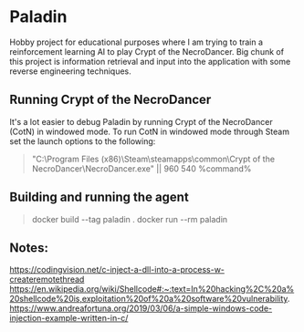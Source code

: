 # Paladin

Hobby project for educational purposes where I am trying to train a reinforcement learning AI to play Crypt of the NecroDancer. Big chunk of this project is information retrieval and input into the application with some reverse engineering techniques.

## Running Crypt of the NecroDancer

It's a lot easier to debug Paladin by running Crypt of the NecroDancer (CotN) in windowed mode. To run CotN in windowed mode through Steam set the launch options to the following:

> "C:\Program Files (x86)\Steam\steamapps\common\Crypt of the NecroDancer\NecroDancer.exe" || 960 540 %command%

## Building and running the agent

> docker build --tag paladin .
> docker run --rm paladin

## Notes:

https://codingvision.net/c-inject-a-dll-into-a-process-w-createremotethread
https://en.wikipedia.org/wiki/Shellcode#:~:text=In%20hacking%2C%20a%20shellcode%20is,exploitation%20of%20a%20software%20vulnerability.
https://www.andreafortuna.org/2019/03/06/a-simple-windows-code-injection-example-written-in-c/

